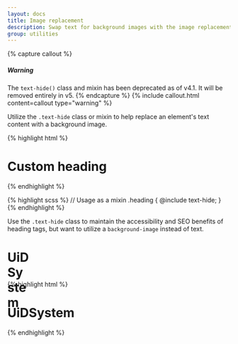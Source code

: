 ```yaml
---
layout: docs
title: Image replacement
description: Swap text for background images with the image replacement class.
group: utilities
---
```


{% capture callout %}
##### Warning

The `text-hide()` class and mixin has been deprecated as of v4.1. It will be removed entirely in v5.
{% endcapture %}
{% include callout.html content=callout type="warning" %}

Utilize the `.text-hide` class or mixin to help replace an element's text content with a background image.

{% highlight html %}
<h1 class="text-hide">Custom heading</h1>
{% endhighlight %}

{% highlight scss %}
// Usage as a mixin
.heading {
  @include text-hide;
}
{% endhighlight %}

Use the `.text-hide` class to maintain the accessibility and SEO benefits of heading tags, but want to utilize a `background-image` instead of text.

<div class="bd-example">
  <h1 class="text-hide" style="background-image: url('{{ site.baseurl }}/docs/{{ site.docs_version }}/assets/brand/UiDSystem-solid.svg'); width: 50px; height: 50px;">UiDSystem</h1>
</div>

{% highlight html %}
<h1 class="text-hide" style="background-image: url('...');">UiDSystem</h1>
{% endhighlight %}
